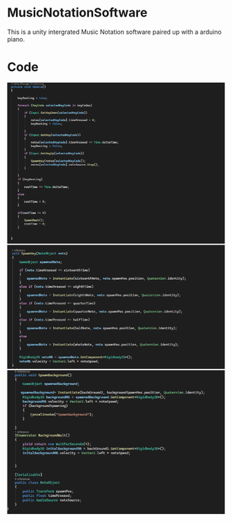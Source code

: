 # MusicNotationSoftware
This is a unity intergrated Music Notation software paired up with a arduino piano.
# Code
![Image of Code](https://github.com/NeilUpadhayaya/Music-Notation-Software/blob/main/code%20pt1.png)
![Image of Code](https://github.com/NeilUpadhayaya/Music-Notation-Software/blob/main/code%20pt2.png)
![Image of Code](https://github.com/NeilUpadhayaya/Music-Notation-Software/blob/main/code%20pt3.png)


